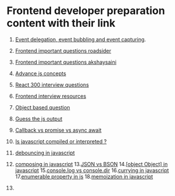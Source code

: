 #  Frontend developer preparation content with their link
 
 1. [Event delegation, event bubbling and event capturing](https://rajatgupta.xyz/events-1).
 
  2. [Frontend important questions roadsider ](https://www.youtube.com/watch?v=abbdJ4Yfm54&t=35s)
  
 3. [Frontend important questions akshaysaini ](https://www.youtube.com/watch?v=pN6jk0uUrD8&list=PLlasXeu85E9cQ32gLCvAvr9vNaUccPVNP)
 
 4. [Advance js concepts](https://www.linkedin.com/feed/update/urn:li:activity:6938810165483696129/?updateEntityUrn=urn%3Ali%3Afs_feedUpdate%3A%28V2%2Curn%3Ali%3Aactivity%3A6938810165483696129%29) 

5. [React 300 interview questions](https://www.linkedin.com/feed/update/urn:li:activity:6932165430866247680/?updateEntityUrn=urn%3Ali%3Afs_feedUpdate%3A%28V2%2Curn%3Ali%3Aactivity%3A6932165430866247680%29)
6. [Frontend interview resources](https://ajaycod.notion.site/ajaycod/Interview-Resources-d920d545eefe4964b4bb786dd0b16f45)
7. [Object based question](https://www.youtube.com/watch?v=XnFIX3c7xoI)
8. [Guess the js output](https://www.linkedin.com/in/nageshwar-nag-attended-ngindia/recent-activity/shares/)
9. [Callback vs promise vs async await](https://medium.com/@ashokjayaprakash/callback-vs-promise-vs-async-await-6c4081f0f0d3)
10.  [Is javascript compiled or interpreted ?](https://stackoverflow.com/questions/9623813/is-javascript-compiled-or-an-interpreted-language)
11.  [debouncing in javascript](https://www.linkedin.com/feed/update/urn:li:activity:6944669469252165632/)
12.  [composing in javascript](https://www.educative.io/answers/function-composition-in-javascript)
13.[JSON vs BSON](https://www.geeksforgeeks.org/difference-between-json-and-bson/)
14.[[object Object] in javascript](https://careerkarma.com/blog/javascript-object-object/)
15.[console.log vs console.dir](https://www.geeksforgeeks.org/difference-between-console-dir-and-console-log-2/) 
16.[currying in javascript ](https://codeburst.io/perpetual-currying-in-javascript-5ae1c749adc5)
17.[enumerable property in js](https://www.geeksforgeeks.org/what-does-enumerable-property-mean-in-javascript/#:~:text=An%20enumerable%20property%20in%20JavaScript,initializer%20are%20enumerable%20by%20default.)
18.[memoization in javascript](https://betterprogramming.pub/javascript-performance-introduction-to-memoization-64793ce63100)
19. 

